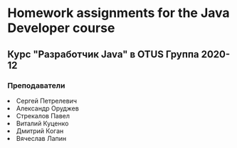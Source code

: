 
Homework assignments for the Java Developer course
==============================


Курс "Разработчик Java" в OTUS
Группа 2020-12
------------------------------
### Преподаватели

<li> Сергей Петрелевич

<li> Александр Оруджев

<li> Стрекалов Павел

<li> Виталий Куценко

<li> Дмитрий Коган

<li> Вячеслав Лапин






